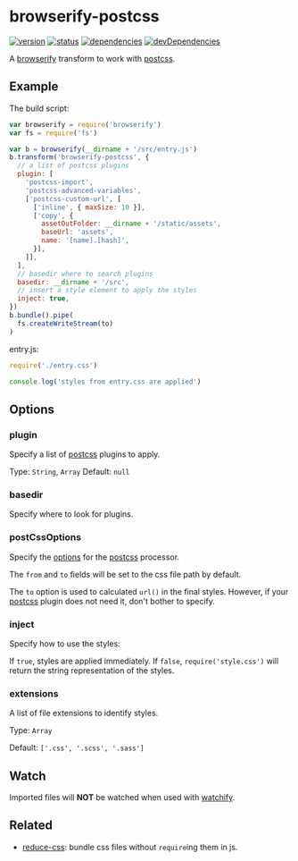 # browserify-postcss
[![version](https://img.shields.io/npm/v/browserify-postcss.svg)](https://www.npmjs.org/package/browserify-postcss)
[![status](https://travis-ci.org/zoubin/browserify-postcss.svg)](https://travis-ci.org/zoubin/browserify-postcss)
[![dependencies](https://david-dm.org/zoubin/browserify-postcss.svg)](https://david-dm.org/zoubin/browserify-postcss)
[![devDependencies](https://david-dm.org/zoubin/browserify-postcss/dev-status.svg)](https://david-dm.org/zoubin/browserify-postcss#info=devDependencies)

A [browserify] transform to work with [postcss].

## Example

The build script:

```javascript
var browserify = require('browserify')
var fs = require('fs')

var b = browserify(__dirname + '/src/entry.js')
b.transform('browserify-postcss', {
  // a list of postcss plugins
  plugin: [
    'postcss-import',
    'postcss-advanced-variables',
    ['postcss-custom-url', [
      ['inline', { maxSize: 10 }],
      ['copy', {
        assetOutFolder: __dirname + '/static/assets',
        baseUrl: 'assets',
        name: '[name].[hash]',
      }],
    ]],
  ],
  // basedir where to search plugins
  basedir: __dirname + '/src',
  // insert a style element to apply the styles
  inject: true,
})
b.bundle().pipe(
  fs.createWriteStream(to)
)

```

entry.js:

```js
require('./entry.css')

console.log('styles from entry.css are applied')

```

## Options

### plugin
Specify a list of [postcss] plugins to apply.

Type: `String`, `Array`
Default: `null`

### basedir
Specify where to look for plugins.

### postCssOptions
Specify the [options](https://github.com/postcss/postcss/blob/master/docs/api.md#processorprocesscss-opts)
for the [postcss] processor.

The `from` and `to` fields will be set to the css file path by default.

The `to` option is used to calculated `url()` in the final styles.
However, if your [postcss] plugin does not need it,
don't bother to specify.

### inject
Specify how to use the styles:

If `true`, styles are applied immediately.
If `false`, `require('style.css')` will return the string representation of the styles.

### extensions
A list of file extensions to identify styles.

Type: `Array`

Default: `['.css', '.scss', '.sass']`

## Watch
Imported files will **NOT** be watched when used with [watchify].

## Related

* [reduce-css]: bundle css files without `require`ing them in js.


[browserify]: https://github.com/substack/node-browserify
[watchify]: https://github.com/substack/watchify
[postcss]: https://github.com/postcss/postcss
[reduce-css]: https://github.com/reducejs/reduce-css

